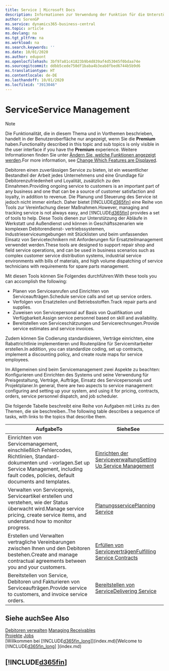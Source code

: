```yaml
---
title: Service | Microsoft Docs
description: Informationen zur Verwendung der Funktion für die Unterstützung der Arbeitsgänge Werkstatt und Service.
author: SorenGP
ms.service: dynamics365-business-central
ms.topic: article
ms.devlang: na
ms.tgt_pltfrm: na
ms.workload: na
ms.search.keywords: ''
ms.date: 10/01/2020
ms.author: edupont
ms.openlocfilehash: 3bf97a81c41823b9b4d839af4d53045f0bdaa74e
ms.sourcegitcommit: ddbb5cede750df1baba4b3eab8fbed6744b5b9d6
ms.translationtype: HT
ms.contentlocale: de-DE
ms.lasthandoff: 10/01/2020
ms.locfileid: "3913046"
---
```

# <a name="service-management"></a><span data-ttu-id="ff92b-103">Service</span><span class="sxs-lookup"><span data-stu-id="ff92b-103">Service Management</span></span>
> [!NOTE]
> <span data-ttu-id="ff92b-104">Die Funktionalität, die in diesem Thema und in Vorthemen beschrieben, handelt in der Benutzeroberfläche nur angezeigt, wenn Sie die **Premium** haben.</span><span class="sxs-lookup"><span data-stu-id="ff92b-104">Functionality described in this topic and sub topics is only visible in the user interface if you have the **Premium** experience.</span></span> <span data-ttu-id="ff92b-105">Weitere Informationen finden Sie unter [Ändern Sie, welche Funktionen angezeigt werden](ui-experiences.md).</span><span class="sxs-lookup"><span data-stu-id="ff92b-105">For more information, see [Change Which Features are Displayed](ui-experiences.md).</span></span>

<span data-ttu-id="ff92b-106">Debitoren einen zuverlässigen Service zu bieten, ist ein wesentlicher Bestandteil der Arbeit jedes Unternehmens und eine Grundlage für Debitorenzufriedenheit und Loyalität, zusätzlich zu den Einnahmen.</span><span class="sxs-lookup"><span data-stu-id="ff92b-106">Providing ongoing service to customers is an important part of any business and one that can be a source of customer satisfaction and loyalty, in addition to revenue.</span></span> <span data-ttu-id="ff92b-107">Die Planung und Steuerung des Service ist jedoch nicht immer einfach. Daher bietet [!INCLUDE[d365fin](includes/d365fin_md.md)] eine Reihe von Tools zur Vereinfachung dieser Maßnahmen.</span><span class="sxs-lookup"><span data-stu-id="ff92b-107">However, managing and tracking service is not always easy, and [!INCLUDE[d365fin](includes/d365fin_md.md)] provides a set of tools to help.</span></span> <span data-ttu-id="ff92b-108">Diese Tools dienen zur Unterstützung der Abläufe in Werkstatt und Außendienst und können in Geschäftsszenarien wie komplexen Debitorendienst- vertriebssystemen, Industrieserviceumgebungen mit Stücklisten und beim umfassenden Einsatz von Servicetechnikern mit Anforderungen für Ersatzteilmanagement verwendet werden.</span><span class="sxs-lookup"><span data-stu-id="ff92b-108">These tools are designed to support repair shop and field service operations, and can be used in business scenarios such as complex customer service distribution systems, industrial service environments with bills of materials, and high volume dispatching of service technicians with requirements for spare parts management.</span></span>  

 <span data-ttu-id="ff92b-109">Mit diesen Tools können Sie Folgendes durchführen:</span><span class="sxs-lookup"><span data-stu-id="ff92b-109">With these tools you can accomplish the following:</span></span>  

* <span data-ttu-id="ff92b-110">Planen von Serviceanrufen und Einrichten von Serviceaufträgen.</span><span class="sxs-lookup"><span data-stu-id="ff92b-110">Schedule service calls and set up service orders.</span></span>  
* <span data-ttu-id="ff92b-111">Verfolgen von Ersatzteilen und Betriebsstoffen.</span><span class="sxs-lookup"><span data-stu-id="ff92b-111">Track repair parts and supplies.</span></span>  
* <span data-ttu-id="ff92b-112">Zuweisen von Servicepersonal auf Basis von Qualifikation und Verfügbarkeit.</span><span class="sxs-lookup"><span data-stu-id="ff92b-112">Assign service personnel based on skill and availability.</span></span>  
* <span data-ttu-id="ff92b-113">Bereitstellen von Serviceschätzungen und Servicerechnungen.</span><span class="sxs-lookup"><span data-stu-id="ff92b-113">Provide service estimates and service invoices.</span></span>  

<span data-ttu-id="ff92b-114">Zudem können Sie Codierung standardisieren, Verträge einrichten, eine Rabattrichtlinie implementieren und Routenpläne für Servicemitarbeiter erstellen.</span><span class="sxs-lookup"><span data-stu-id="ff92b-114">In addition, you can standardize coding, set up contracts, implement a discounting policy, and create route maps for service employees.</span></span>  

<span data-ttu-id="ff92b-115">Im Allgemeinen sind beim Servicemanagement zwei Aspekte zu beachten: Konfigurieren und Einrichten des Systems und seine Verwendung für Preisgestaltung, Verträge, Aufträge, Einsatz des Servicepersonals und Projektplaner.</span><span class="sxs-lookup"><span data-stu-id="ff92b-115">In general, there are two aspects to service management: configuring and setting up your system, and using it for pricing, contracts, orders, service personnel dispatch, and job scheduler.</span></span>  

<span data-ttu-id="ff92b-116">Die folgende Tabelle beschreibt eine Reihe von Aufgaben mit Links zu den Themen, die sie beschreiben..</span><span class="sxs-lookup"><span data-stu-id="ff92b-116">The following table describes a sequence of tasks, with links to the topics that describe them.</span></span>   

|<span data-ttu-id="ff92b-117">**Aufgabe**</span><span class="sxs-lookup"><span data-stu-id="ff92b-117">**To**</span></span>|<span data-ttu-id="ff92b-118">**Siehe**</span><span class="sxs-lookup"><span data-stu-id="ff92b-118">**See**</span></span>|  
|------------|-------------|  
|<span data-ttu-id="ff92b-119">Einrichten von Servicemanagement, einschließlich Fehlercodes, Richtlinien, Standard- dokumenten und -vorlagen.</span><span class="sxs-lookup"><span data-stu-id="ff92b-119">Set up Service Management, including fault codes, policies, default documents and templates.</span></span>|[<span data-ttu-id="ff92b-120">Einrichten der Serviceverwaltung</span><span class="sxs-lookup"><span data-stu-id="ff92b-120">Setting Up Service Management</span></span>](service-setup-service.md)|  
|<span data-ttu-id="ff92b-121">Verwalten von Servicepreis, Serviceartikel erstellen und verstehen, wie der Status überwacht wird.</span><span class="sxs-lookup"><span data-stu-id="ff92b-121">Manage service pricing, create service items, and understand how to monitor progress.</span></span>|[<span data-ttu-id="ff92b-122">Planungsservice</span><span class="sxs-lookup"><span data-stu-id="ff92b-122">Planning Service</span></span>](service-plan-service.md)|  
|<span data-ttu-id="ff92b-123">Erstellen und Verwalten vertragliche Vereinbarungen zwischen Ihnen und den Debitoren bestehen.</span><span class="sxs-lookup"><span data-stu-id="ff92b-123">Create and manage contractual agreements between you and your customers.</span></span>|[<span data-ttu-id="ff92b-124">Erfüllen von Serviceverträgen</span><span class="sxs-lookup"><span data-stu-id="ff92b-124">Fulfilling Service Contracts</span></span>](service-fulfill-service-contracts.md)|  
|<span data-ttu-id="ff92b-125">Bereitstellen von Service, Debitoren und Fakturieren von Serviceaufträgen.</span><span class="sxs-lookup"><span data-stu-id="ff92b-125">Provide service to customers, and invoice service orders.</span></span>|[<span data-ttu-id="ff92b-126">Bereitstellen von Service</span><span class="sxs-lookup"><span data-stu-id="ff92b-126">Delivering Service</span></span>](service-deliver-service.md)|  

## <a name="see-also"></a><span data-ttu-id="ff92b-127">Siehe auch</span><span class="sxs-lookup"><span data-stu-id="ff92b-127">See Also</span></span>  
<span data-ttu-id="ff92b-128">[Debitoren verwalten](receivables-manage-receivables.md) </span><span class="sxs-lookup"><span data-stu-id="ff92b-128">[Managing Receivables](receivables-manage-receivables.md) </span></span>  
<span data-ttu-id="ff92b-129">[Projekte](projects-how-create-jobs.md) </span><span class="sxs-lookup"><span data-stu-id="ff92b-129">[Jobs](projects-how-create-jobs.md) </span></span>  
<span data-ttu-id="ff92b-130">[Willkommen bei [!INCLUDE[d365fin_long](includes/d365fin_long_md.md)]](index.md)</span><span class="sxs-lookup"><span data-stu-id="ff92b-130">[Welcome to [!INCLUDE[d365fin_long](includes/d365fin_long_md.md)] ](index.md)</span></span>

## [!INCLUDE[d365fin](includes/free_trial_md.md)]  
